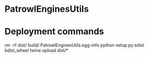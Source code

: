 # PatrowlEnginesUtils

# Deployment commands
rm -rf dist/ build/ PatrowlEnginesUtils.egg-info
python setup.py sdist bdist_wheel
twine upload dist/*
